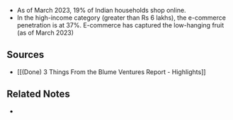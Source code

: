 - As of March 2023, 19% of Indian households shop online.
- In the high-income category (greater than Rs 6 lakhs), the e-commerce penetration is at 37%. E-commerce has captured the low-hanging fruit (as of March 2023)

## Sources
- [[(Done) 3 Things From the Blume Ventures Report - Highlights]]

## Related Notes
- 
